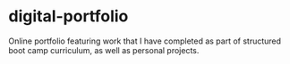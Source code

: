 # digital-portfolio
Online portfolio featuring work that I have completed as part of structured boot camp curriculum, as well as personal projects.
